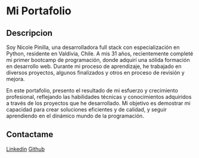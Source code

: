 # Mi Portafolio 

## Descripcion

Soy Nicole Pinilla, una desarrolladora full stack con especialización en Python, residente en Valdivia, Chile. A mis 31 años, recientemente completé mi primer bootcamp de programación, donde adquirí una sólida formación en desarrollo web. Durante mi proceso de aprendizaje, he trabajado en diversos proyectos, algunos finalizados y otros en proceso de revisión y mejora.

En este portafolio, presento el resultado de mi esfuerzo y crecimiento profesional, reflejando las habilidades técnicas y conocimientos adquiridos a través de los proyectos que he desarrollado. Mi objetivo es demostrar mi capacidad para crear soluciones eficientes y de calidad, y seguir aprendiendo en el dinámico mundo de la programación.

## Contactame 

[Linkedin](https://www.linkedin.com/in/nicole-pinilla-99a408316/)
[Github](https://github.com/Npinilla19)
